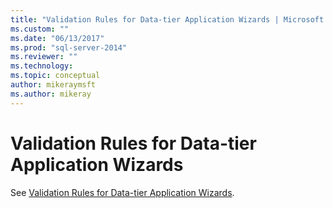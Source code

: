 ```yaml
---
title: "Validation Rules for Data-tier Application Wizards | Microsoft Docs"
ms.custom: ""
ms.date: "06/13/2017"
ms.prod: "sql-server-2014"
ms.reviewer: ""
ms.technology: 
ms.topic: conceptual
author: mikeraymsft
ms.author: mikeray
---
```

# Validation Rules for Data-tier Application Wizards
See [Validation Rules for Data-tier Application Wizards](../../database-engine/validation-rules-for-data-tier-application-wizards.md).
